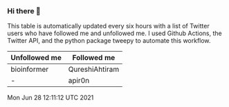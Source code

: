 ### Hi there 👋

This table is automatically updated every six hours with a list of Twitter users who have followed me and unfollowed me. I used Github Actions, the Twitter API, and the python package tweepy to automate this workflow.

| Unfollowed me |  Followed me |
| --- | --- |
|bioinformer|QureshiAhtiram|
|-|apir0n|
Mon Jun 28 12:11:12 UTC 2021
